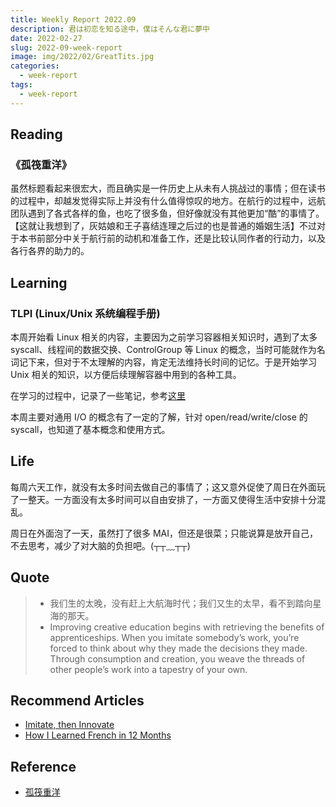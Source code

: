 ```yaml
---
title: Weekly Report 2022.09
description: 君は初恋を知る途中，僕はそんな君に夢中
date: 2022-02-27
slug: 2022-09-week-report
image: img/2022/02/GreatTits.jpg
categories:
  - week-report
tags:
  - week-report
---
```


## Reading

### 《孤筏重洋》

虽然标题看起来很宏大，而且确实是一件历史上从未有人挑战过的事情；但在读书的过程中，却越发觉得实际上并没有什么值得惊叹的地方。在航行的过程中，远航团队遇到了各式各样的鱼，也吃了很多鱼，但好像就没有其他更加“酷”的事情了。【这就让我想到了，灰姑娘和王子喜结连理之后过的也是普通的婚姻生活】不过对于本书前部分中关于航行前的动机和准备工作，还是比较认同作者的行动力，以及各行各界的助力的。

## Learning

### TLPI (Linux/Unix 系统编程手册)

本周开始看 Linux 相关的内容，主要因为之前学习容器相关知识时，遇到了太多 syscall、线程间的数据交换、ControlGroup 等 Linux 的概念，当时可能就作为名词记下来，但对于不太理解的内容，肯定无法维持长时间的记忆。于是开始学习 Unix 相关的知识，以方便后续理解容器中用到的各种工具。

在学习的过程中，记录了一些笔记，参考[这里](https://rin.azusachino.cn/reading/linux-unix-handbook/01.basic-concept.html)

本周主要对通用 I/O 的概念有了一定的了解，针对 open/read/write/close 的 syscall，也知道了基本概念和使用方式。

## Life

每周六天工作，就没有太多时间去做自己的事情了；这又意外促使了周日在外面玩了一整天。一方面没有太多时间可以自由安排了，一方面又使得生活中安排十分混乱。

周日在外面泡了一天，虽然打了很多 MAI，但还是很菜；只能说算是放开自己，不去思考，减少了对大脑的负担吧。(┬┬﹏┬┬)

## Quote

> - 我们生的太晚，没有赶上大航海时代；我们又生的太早，看不到踏向星海的那天。
> - Improving creative education begins with retrieving the benefits of apprenticeships. When you imitate somebody’s work, you’re forced to think about why they made the decisions they made. Through consumption and creation, you weave the threads of other people’s work into a tapestry of your own.

## Recommend Articles

- [Imitate, then Innovate](https://perell.com/essay/imitate-then-innovate/)
- [How I Learned French in 12 Months](https://runwes.com/2020/02/11/howilearnedfrench.html)

## Reference

- [孤筏重洋](https://weread.qq.com/web/reader/2ec3289071e128722ec7b71)
